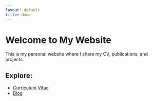 ```yaml
---
layout: default
title: Home
---
```

# Welcome to My Website

This is my personal website where I share my CV, publications, and projects.

## Explore:
- [Curriculum Vitae](cv.md)
- [Blog](projects.md)
